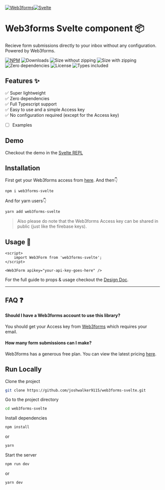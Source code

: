 
[![Web3forms](https://web3forms.com/img/web3forms-logo.svg)](https://web3forms.com/)[![Svelte](https://avatars.githubusercontent.com/u/23617963?s=48&v=4)](https://svelte.dev)
# Web3forms Svelte component 📦

Recieve form submissions directly to your inbox without any configuration. Powered by Web3forms.

[![NPM](https://img.shields.io/npm/v/web3forms-svelte.svg)](https://www.npmjs.com/package/web3forms-svelte)
![Downloads](https://badgen.net/npm/dw/web3forms-svelte)
![Size without zipping](https://badgen.net/bundlephobia/min/web3forms-svelte)
![Size with zipping](https://badgen.net/bundlephobia/minzip/web3forms-svelte)
![Zero dependencies](https://badgen.net/bundlephobia/dependency-count/web3forms-svelte)
![License](https://badgen.net/npm/license/web3forms-svelte)
![Types included](https://badgen.net/npm/types/web3forms-svelte)
## Features ✨

✅  Super lightweight  
✅  Zero dependencies  
✅  Full Typescript support  
✅  Easy to use and a simple Access key   
✅  No configuration required (except for the Access key)  
- [ ] Examples  

## Demo

Checkout the demo in the [Svelte REPL](https://svelte.dev/repl/9755e377825d4d46bbbca3f70ed7c8b6?version=4.0.1)


## Installation

First get your Web3forms access from [here](https://web3forms.com/#start). And then👇

```bash
npm i web3forms-svelte
```
And for yarn users👇
```bash
yarn add web3forms-svelte
```
> Also please do note that the Web3forms Access key can be shared in public (just like the firebase keys).

## Usage 📖

```svelte
<script>
	import Web3Form from 'web3forms-svelte';
</script>

<Web3Form apikey="your-api-key-goes-here" />
```
For the full guide to props & usage checkout the [Design Doc](https://github.com/joshwalker9115/web3forms-svelte/tree/main/DESIGN_DOC.md).

<!-- For other examples please look at the [example page](https://github.com/joshwalker9115/web3forms-svelte/tree/main/src/routes/+page.svelte). -->

---
## FAQ ❓

#### Should I have a Web3forms account to use this library?  
You should get your Access key from [Web3forms](https://web3forms.com/) which requires your email.

#### How many form submissions can I make?  
Web3forms has a generous free plan. You can view the latest pricing [here](https://web3forms.com/#pricing).

## Run Locally

Clone the project

```bash
git clone https://github.com/joshwalker9115/web3forms-svelte.git
```

Go to the project directory

```bash
cd web3forms-svelte
```

Install dependencies

```bash
npm install
```
or
```bash
yarn
```

Start the server

```bash
npm run dev
```
or
```bash
yarn dev
```


  